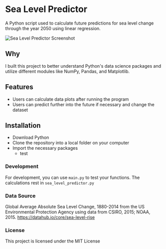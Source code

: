 # Sea Level Predictor

A Python script used to calculate future predictions for sea level change through the year 2050 using linear regression.

![Sea Level Predictor Screenshot](https://bstefansen.github.io/Portfolio/images/sea_level_plot.png)

## Why
I built this project to better understand Python's data science packages and utilize different modules like NumPy, Pandas, and Matplotlib.

## Features
- Users can calculate data plots after running the program
- Users can predict further into the future if necessary and change the dataset

## Installation
- Download Python
- Clone the repository into a local folder on your computer
- Import the necessary packages
  - test

### Development

For development, you can use `main.py` to test your functions. The calculations rest in `sea_level_predictor.py`

### Data Source
Global Average Absolute Sea Level Change, 1880-2014 from the US Environmental Protection Agency using data from CSIRO, 2015; NOAA, 2015.
https://datahub.io/core/sea-level-rise

### License
This project is licensed under the MIT License
